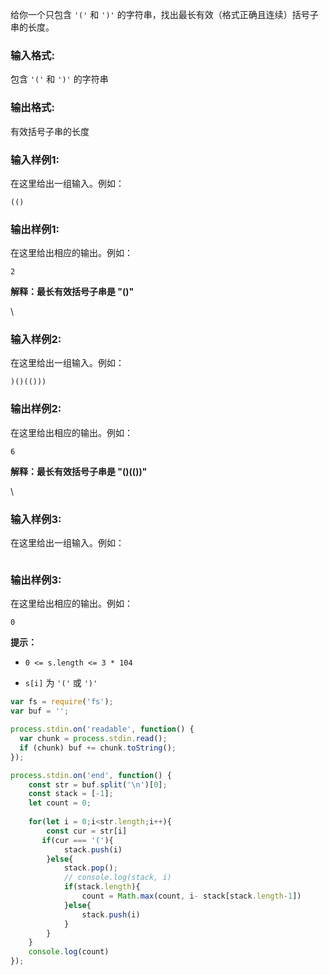 给你一个只包含 `'('` 和 `')'` 的字符串，找出最长有效（格式正确且连续）括号子串的长度。 

### **输入格式:**

包含 `'('` 和 `')'` 的字符串

### **输出格式:**

有效括号子串的长度

### **输入样例1:**

在这里给出一组输入。例如：

```in
(()
```

### **输出样例1:**

在这里给出相应的输出。例如：

```out
2
```

**解释：最长有效括号子串是 "()"**

\


### **输入样例2:**

在这里给出一组输入。例如：

```in
)()(()))
```

### **输出样例2:**

在这里给出相应的输出。例如：

```out
6
```

**解释：最长有效括号子串是 "()(())"**

\


### **输入样例3:**

在这里给出一组输入。例如：

```in
```

### **输出样例3:**

在这里给出相应的输出。例如：

```out
0
```

**提示：**

* `0 <= s.length <= 3 * 104`

* `s[i]` 为 `'('` 或 `')'`

```js
var fs = require('fs');
var buf = '';

process.stdin.on('readable', function() {
  var chunk = process.stdin.read();
  if (chunk) buf += chunk.toString();
});

process.stdin.on('end', function() {
    const str = buf.split('\n')[0];
    const stack = [-1];
    let count = 0;
    
    for(let i = 0;i<str.length;i++){
        const cur = str[i]
       if(cur === '('){
            stack.push(i)
        }else{
            stack.pop();
            // console.log(stack, i)
            if(stack.length){
                count = Math.max(count, i- stack[stack.length-1])
            }else{
                stack.push(i)
            }
        }
    }
    console.log(count)
});
```
